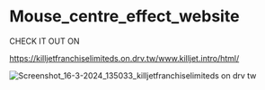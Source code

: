 # Mouse_centre_effect_website


CHECK IT OUT ON

https://killjetfranchiselimiteds.on.drv.tw/www.killjet.intro/html/



![Screenshot_16-3-2024_135033_killjetfranchiselimiteds on drv tw](https://github.com/officiallyutso/Mouse_centre_effect_website/assets/62977856/003ce19c-3faf-43b6-af07-deb1b89da07e)
